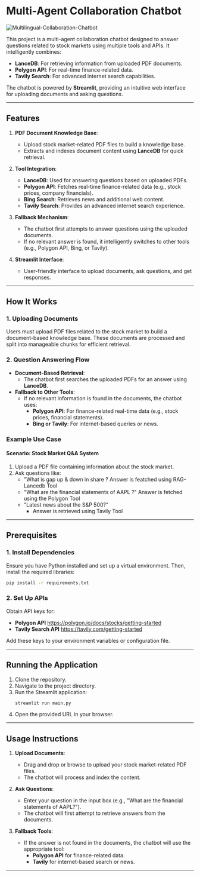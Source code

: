 # Multi-Agent Collaboration Chatbot

![Multilingual-Collaboration-Chatbot](https://github.com/akashAD98/vectordb-recipes/blob/main/assets/multiagent_chatbot.png)


This project is a multi-agent collaboration chatbot designed to answer questions related to stock markets using multiple tools and APIs. It intelligently combines:

- **LanceDB**: For retrieving information from uploaded PDF documents.
- **Polygon API**: For real-time finance-related data.
- **Tavily Search**: For advanced internet search capabilities.

The chatbot is powered by **Streamlit**, providing an intuitive web interface for uploading documents and asking questions.

---

## Features

1. **PDF Document Knowledge Base**:
   - Upload stock market-related PDF files to build a knowledge base.
   - Extracts and indexes document content using **LanceDB** for quick retrieval.

2. **Tool Integration**:
   - **LanceDB**: Used for answering questions based on uploaded PDFs.
   - **Polygon API**: Fetches real-time finance-related data (e.g., stock prices, company financials).
   - **Bing Search**: Retrieves news and additional web content.
   - **Tavily Search**: Provides an advanced internet search experience.

3. **Fallback Mechanism**:
   - The chatbot first attempts to answer questions using the uploaded documents.
   - If no relevant answer is found, it intelligently switches to other tools (e.g., Polygon API, Bing, or Tavily).

4. **Streamlit Interface**:
   - User-friendly interface to upload documents, ask questions, and get responses.
---

## How It Works

### 1. Uploading Documents
Users must upload PDF files related to the stock market to build a document-based knowledge base. These documents are processed and split into manageable chunks for efficient retrieval.

### 2. Question Answering Flow
- **Document-Based Retrieval**:
  - The chatbot first searches the uploaded PDFs for an answer using **LanceDB**.
- **Fallback to Other Tools**:
  - If no relevant information is found in the documents, the chatbot uses:
    - **Polygon API**: For finance-related real-time data (e.g., stock prices, financial statements).
    - **Bing or Tavily**: For internet-based queries or news.

### Example Use Case
#### Scenario: Stock Market Q&A System
1. Upload a PDF file containing information about the stock market.
2. Ask questions like:
   - "What is gap up & down in share ?
      Answer is featched using RAG- Lancedb Tool
   - "What are the financial statements of AAPL ?"
      Answer is fetched using the Polygon Tool
   - "Latest news about the S&P 500?"
     - Answer is retrieved using Tavily Tool

---

## Prerequisites

### 1. Install Dependencies
Ensure you have Python installed and set up a virtual environment. Then, install the required libraries:
```bash
pip install -r requirements.txt
```

### 2. Set Up APIs
Obtain API keys for:
- **Polygon API** https://polygon.io/docs/stocks/getting-started
- **Tavily Search API** https://tavily.com/getting-started

Add these keys to your environment variables or configuration file.

---

## Running the Application
1. Clone the repository.
2. Navigate to the project directory.
3. Run the Streamlit application:
   ```bash
   streamlit run main.py
   ```
4. Open the provided URL in your browser.

---

## Usage Instructions

1. **Upload Documents**:
   - Drag and drop or browse to upload your stock market-related PDF files.
   - The chatbot will process and index the content.

2. **Ask Questions**:
   - Enter your question in the input box (e.g., "What are the financial statements of AAPL?").
   - The chatbot will first attempt to retrieve answers from the documents.

3. **Fallback Tools**:
   - If the answer is not found in the documents, the chatbot will use the appropriate tool:
     - **Polygon API** for finance-related data.
     - **Tavily** for internet-based search or news.
---
